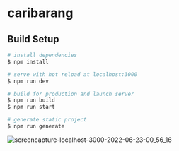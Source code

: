 # caribarang

## Build Setup

```bash
# install dependencies
$ npm install

# serve with hot reload at localhost:3000
$ npm run dev

# build for production and launch server
$ npm run build
$ npm run start

# generate static project
$ npm run generate
```

![screencapture-localhost-3000-2022-06-23-00_56_16](https://user-images.githubusercontent.com/50771883/175105115-9ac0672c-64d8-4883-b2f9-e9bc4351b7b1.png)


